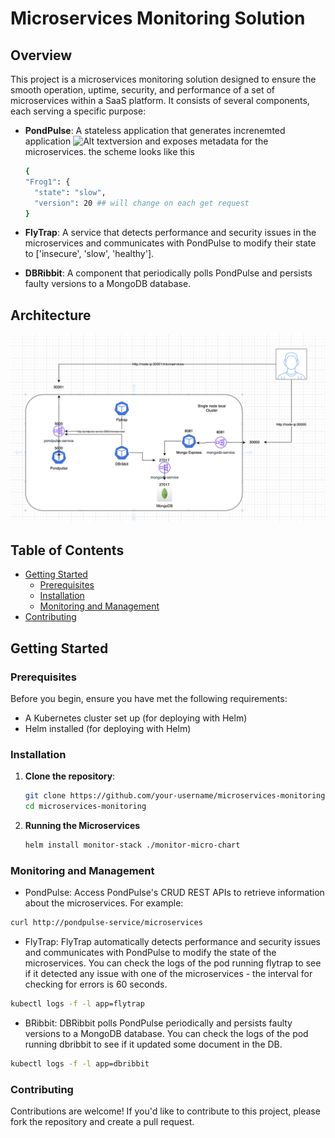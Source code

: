 # Microservices Monitoring Solution

## Overview

This project is a microservices monitoring solution designed to ensure the smooth operation, uptime, security, and performance of a set of microservices within a SaaS platform. It consists of several components, each serving a specific purpose:

- **PondPulse**: A stateless application that generates increnemted application ![Alt text](Architecture.png)version and exposes metadata for the microservices. the scheme looks like this
  ```bash
  {
  "Frog1": {
    "state": "slow",
    "version": 20 ## will change on each get request
  }
  ```
- **FlyTrap**: A service that detects performance and security issues in the microservices and communicates with PondPulse to modify their state to ['insecure', 'slow', 'healthy'].

- **DBRibbit**: A component that periodically polls PondPulse and persists faulty versions to a MongoDB database.

## Architecture
![Screenshot](images/Architecture.png)

## Table of Contents

- [Getting Started](#getting-started)
  - [Prerequisites](#prerequisites)
  - [Installation](#installation)
  - [Monitoring and Management](#monitoring-and-management)
- [Contributing](#contributing)

## Getting Started

### Prerequisites

Before you begin, ensure you have met the following requirements:

- A Kubernetes cluster set up (for deploying with Helm)
- Helm installed (for deploying with Helm)

### Installation

1. **Clone the repository**:

   ```bash
   git clone https://github.com/your-username/microservices-monitoring.git
   cd microservices-monitoring

2. **Running the Microservices**

   ```bash
   helm install monitor-stack ./monitor-micro-chart

### Monitoring and Management
- PondPulse: Access PondPulse's CRUD REST APIs to retrieve information about the microservices. For example:
```bash
curl http://pondpulse-service/microservices
```

- FlyTrap: FlyTrap automatically detects performance and security issues and communicates with PondPulse to modify the state of the microservices. You can check the logs of the pod running flytrap to see if it detected any issue with one of the microservices - the interval for checking for errors is 60 seconds.
```bash
kubectl logs -f -l app=flytrap
```

- BRibbit: DBRibbit polls PondPulse periodically and persists faulty versions to a MongoDB database. You can check the logs of the pod running dbribbit to see if it updated some document in the DB.
```bash
kubectl logs -f -l app=dbribbit
```

### Contributing
Contributions are welcome! If you'd like to contribute to this project, please fork the repository and create a pull request.
